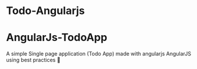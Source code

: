# Todo-Angularjs
AngularJs-TodoApp
=================

A simple Single page application (Todo App) made with angularjs AngularJS using best practices 💜
